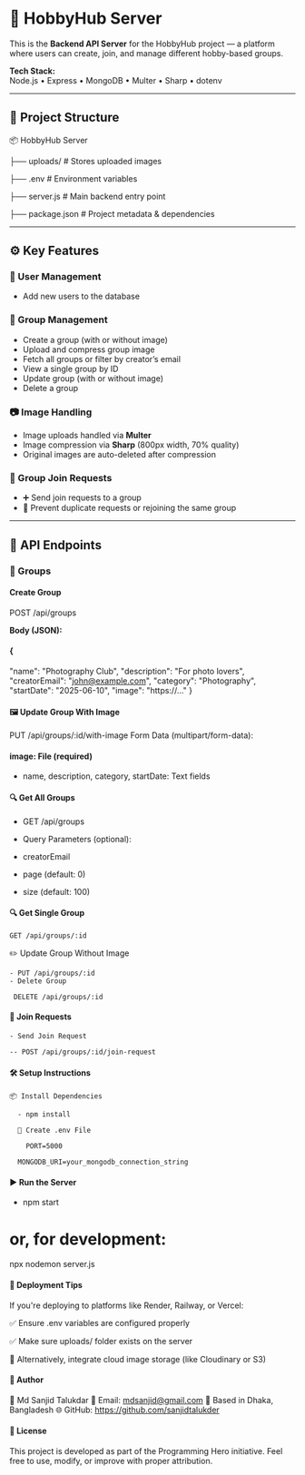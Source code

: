 # 🎯 HobbyHub Server

This is the **Backend API Server** for the HobbyHub project — a platform where users can create, join, and manage different hobby-based groups.

**Tech Stack:**  
Node.js • Express • MongoDB • Multer • Sharp • dotenv

---

## 📁 Project Structure

📦 HobbyHub Server

├── uploads/ # Stores uploaded images

├── .env # Environment variables

├── server.js # Main backend entry point

├── package.json # Project metadata & dependencies




---

## ⚙️ Key Features

### 🔐 User Management
-  Add new users to the database

### 👥 Group Management
-  Create a group (with or without image)
-  Upload and compress group image
-  Fetch all groups or filter by creator’s email
-  View a single group by ID
-  Update group (with or without image)
-  Delete a group

### 📷 Image Handling
- Image uploads handled via **Multer**
- Image compression via **Sharp** (800px width, 70% quality)
- Original images are auto-deleted after compression

### 🙋 Group Join Requests
- ➕ Send join requests to a group
- 🚫 Prevent duplicate requests or rejoining the same group

---

## 📡 API Endpoints

### 👥 Groups

####  Create Group
POST /api/groups


**Body (JSON):**


#### {
  "name": "Photography Club",
  "description": "For photo lovers",
  "creatorEmail": "john@example.com",
  "category": "Photography",
  "startDate": "2025-06-10",
  "image": "https://..." 
}


#### 🖼️ Update Group With Image


PUT /api/groups/:id/with-image
Form Data (multipart/form-data):


#### image: File (required)

- name, description, category, startDate: Text fields


#### 🔍 Get All Groups

- GET /api/groups

- Query Parameters (optional):

- creatorEmail

- page (default: 0)

- size (default: 100)

#### 🔍 Get Single Group

    GET /api/groups/:id
  ✏️ Update Group Without Image

    - PUT /api/groups/:id
    - Delete Group

     DELETE /api/groups/:id

#### 🙋 Join Requests

    - Send Join Request

    -- POST /api/groups/:id/join-request


#### 🛠 Setup Instructions

    📦 Install Dependencies

      - npm install

      🧪 Create .env File

        PORT=5000

      MONGODB_URI=your_mongodb_connection_string

#### ▶️ Run the Server

 - npm start

# or, for development:

npx nodemon server.js

#### 🚀 Deployment Tips

If you're deploying to platforms like Render, Railway, or Vercel:

✅ Ensure .env variables are configured properly

✅ Make sure uploads/ folder exists on the server

🔄 Alternatively, integrate cloud image storage (like Cloudinary or S3)

#### 🙌 Author
👤 Md Sanjid Talukdar
📧 Email: mdsanjid@gmail.com
📍 Based in Dhaka, Bangladesh
🌐 GitHub: https://github.com/sanjidtalukder

#### 📜 License
This project is developed as part of the Programming Hero initiative.
Feel free to use, modify, or improve with proper attribution.